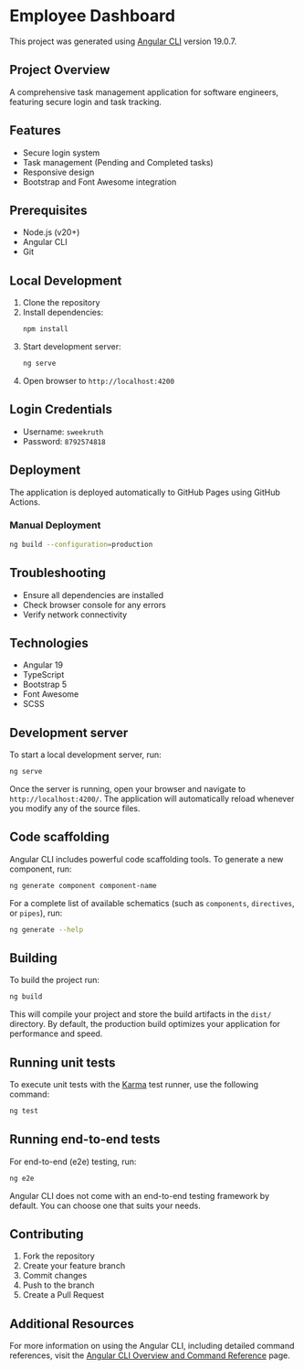 # Employee Dashboard

This project was generated using [Angular CLI](https://github.com/angular/angular-cli) version 19.0.7.

## Project Overview
A comprehensive task management application for software engineers, featuring secure login and task tracking.

## Features
- Secure login system
- Task management (Pending and Completed tasks)
- Responsive design
- Bootstrap and Font Awesome integration

## Prerequisites
- Node.js (v20+)
- Angular CLI
- Git

## Local Development
1. Clone the repository
2. Install dependencies:
   ```bash
   npm install
   ```
3. Start development server:
   ```bash
   ng serve
   ```
4. Open browser to `http://localhost:4200`

## Login Credentials
- Username: `sweekruth`
- Password: `8792574818`

## Deployment
The application is deployed automatically to GitHub Pages using GitHub Actions.

### Manual Deployment
```bash
ng build --configuration=production
```

## Troubleshooting
- Ensure all dependencies are installed
- Check browser console for any errors
- Verify network connectivity

## Technologies
- Angular 19
- TypeScript
- Bootstrap 5
- Font Awesome
- SCSS

## Development server

To start a local development server, run:

```bash
ng serve
```

Once the server is running, open your browser and navigate to `http://localhost:4200/`. The application will automatically reload whenever you modify any of the source files.

## Code scaffolding

Angular CLI includes powerful code scaffolding tools. To generate a new component, run:

```bash
ng generate component component-name
```

For a complete list of available schematics (such as `components`, `directives`, or `pipes`), run:

```bash
ng generate --help
```

## Building

To build the project run:

```bash
ng build
```

This will compile your project and store the build artifacts in the `dist/` directory. By default, the production build optimizes your application for performance and speed.

## Running unit tests

To execute unit tests with the [Karma](https://karma-runner.github.io) test runner, use the following command:

```bash
ng test
```

## Running end-to-end tests

For end-to-end (e2e) testing, run:

```bash
ng e2e
```

Angular CLI does not come with an end-to-end testing framework by default. You can choose one that suits your needs.

## Contributing
1. Fork the repository
2. Create your feature branch
3. Commit changes
4. Push to the branch
5. Create a Pull Request

## Additional Resources

For more information on using the Angular CLI, including detailed command references, visit the [Angular CLI Overview and Command Reference](https://angular.dev/tools/cli) page.

